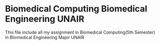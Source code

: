 # Biomedical Computing Biomedical Engineering UNAIR
 This file include all my assignment in Biomedical Computing(5th Semester) in BIomedical Engineering Major UNAIR
